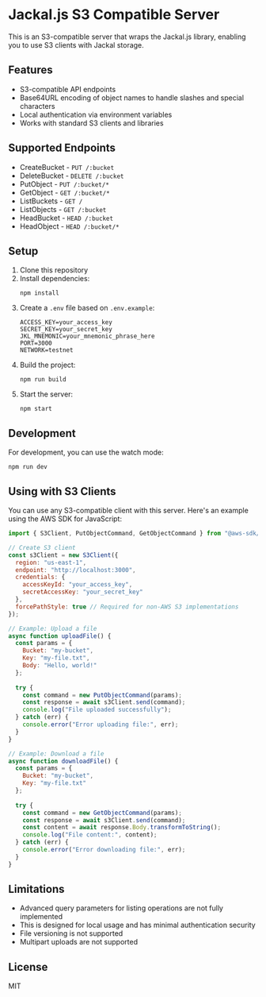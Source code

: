 # Jackal.js S3 Compatible Server

This is an S3-compatible server that wraps the Jackal.js library, enabling you to use S3 clients with Jackal storage.

## Features

- S3-compatible API endpoints
- Base64URL encoding of object names to handle slashes and special characters
- Local authentication via environment variables
- Works with standard S3 clients and libraries

## Supported Endpoints

- CreateBucket - `PUT /:bucket`
- DeleteBucket - `DELETE /:bucket`
- PutObject - `PUT /:bucket/*`
- GetObject - `GET /:bucket/*`
- ListBuckets - `GET /`
- ListObjects - `GET /:bucket`
- HeadBucket - `HEAD /:bucket`
- HeadObject - `HEAD /:bucket/*`

## Setup

1. Clone this repository
2. Install dependencies:
   ```
   npm install
   ```
3. Create a `.env` file based on `.env.example`:
   ```
   ACCESS_KEY=your_access_key
   SECRET_KEY=your_secret_key
   JKL_MNEMONIC=your_mnemonic_phrase_here
   PORT=3000
   NETWORK=testnet
   ```
4. Build the project:
   ```
   npm run build
   ```
5. Start the server:
   ```
   npm start
   ```

## Development

For development, you can use the watch mode:

```
npm run dev
```

## Using with S3 Clients

You can use any S3-compatible client with this server. Here's an example using the AWS SDK for JavaScript:

```javascript
import { S3Client, PutObjectCommand, GetObjectCommand } from "@aws-sdk/client-s3";

// Create S3 client
const s3Client = new S3Client({
  region: "us-east-1",
  endpoint: "http://localhost:3000",
  credentials: {
    accessKeyId: "your_access_key",
    secretAccessKey: "your_secret_key"
  },
  forcePathStyle: true // Required for non-AWS S3 implementations
});

// Example: Upload a file
async function uploadFile() {
  const params = {
    Bucket: "my-bucket",
    Key: "my-file.txt",
    Body: "Hello, world!"
  };
  
  try {
    const command = new PutObjectCommand(params);
    const response = await s3Client.send(command);
    console.log("File uploaded successfully");
  } catch (err) {
    console.error("Error uploading file:", err);
  }
}

// Example: Download a file
async function downloadFile() {
  const params = {
    Bucket: "my-bucket",
    Key: "my-file.txt"
  };
  
  try {
    const command = new GetObjectCommand(params);
    const response = await s3Client.send(command);
    const content = await response.Body.transformToString();
    console.log("File content:", content);
  } catch (err) {
    console.error("Error downloading file:", err);
  }
}
```

## Limitations

- Advanced query parameters for listing operations are not fully implemented
- This is designed for local usage and has minimal authentication security
- File versioning is not supported
- Multipart uploads are not supported

## License

MIT
